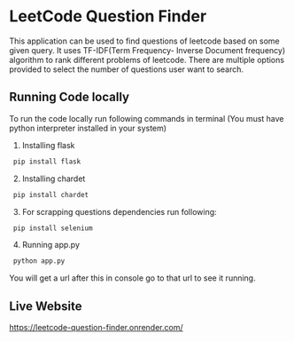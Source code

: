 
# LeetCode Question Finder

This application can be used to find questions of leetcode based on some given query. It uses TF-IDF(Term Frequency- Inverse Document frequency) algorithm to rank different problems of leetcode. There are multiple options provided to select the number of questions user want to search.


## Running Code locally

To run the code locally run following commands in terminal
(You must have python interpreter installed in your system)

1) Installing flask
```bash
 pip install flask
```
2) Installing chardet
```bash
 pip install chardet
```
3) For scrapping questions dependencies run following:
```bash
 pip install selenium
```
4) Running app.py
```bash
 python app.py
```

You will get a url after this in console go to that url to see it running.
## Live Website

https://leetcode-question-finder.onrender.com/